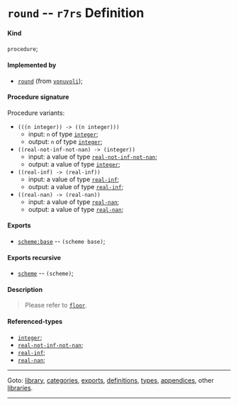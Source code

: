 

<a id='definition__r7rs__round'></a>

# `round` -- `r7rs` Definition


<a id='definition__r7rs__round__kind'></a>

#### Kind

`procedure`;


<a id='definition__r7rs__round__implemented-by'></a>

#### Implemented by

 * [`round`](../../vonuvoli/definitions/round.md#definition__vonuvoli__round) (from [`vonuvoli`](../../vonuvoli/_index.md#library__vonuvoli));


<a id='definition__r7rs__round__procedure-signature'></a>

#### Procedure signature

Procedure variants:
 * `(((n integer)) -> ((n integer)))`
   * input: `n` of type [`integer`](../../r7rs/types/integer.md#type__r7rs__integer);
   * output: `n` of type [`integer`](../../r7rs/types/integer.md#type__r7rs__integer);
 * `((real-not-inf-not-nan) -> (integer))`
   * input: a value of type [`real-not-inf-not-nan`](../../r7rs/types/real-not-inf-not-nan.md#type__r7rs__real-not-inf-not-nan);
   * output: a value of type [`integer`](../../r7rs/types/integer.md#type__r7rs__integer);
 * `((real-inf) -> (real-inf))`
   * input: a value of type [`real-inf`](../../r7rs/types/real-inf.md#type__r7rs__real-inf);
   * output: a value of type [`real-inf`](../../r7rs/types/real-inf.md#type__r7rs__real-inf);
 * `((real-nan) -> (real-nan))`
   * input: a value of type [`real-nan`](../../r7rs/types/real-nan.md#type__r7rs__real-nan);
   * output: a value of type [`real-nan`](../../r7rs/types/real-nan.md#type__r7rs__real-nan);


<a id='definition__r7rs__round__exports'></a>

#### Exports

 * [`scheme:base`](../../r7rs/exports/scheme_3a_base.md#export__r7rs__scheme_3a_base) -- `(scheme base)`;


<a id='definition__r7rs__round__exports-recursive'></a>

#### Exports recursive

 * [`scheme`](../../r7rs/exports/scheme.md#export__r7rs__scheme) -- `(scheme)`;


<a id='definition__r7rs__round__description'></a>

#### Description

> Please refer to [`floor`](../../r7rs/definitions/floor.md#definition__r7rs__floor).


<a id='definition__r7rs__round__referenced-types'></a>

#### Referenced-types

 * [`integer`](../../r7rs/types/integer.md#type__r7rs__integer);
 * [`real-not-inf-not-nan`](../../r7rs/types/real-not-inf-not-nan.md#type__r7rs__real-not-inf-not-nan);
 * [`real-inf`](../../r7rs/types/real-inf.md#type__r7rs__real-inf);
 * [`real-nan`](../../r7rs/types/real-nan.md#type__r7rs__real-nan);

----

Goto: [library](../../r7rs/_index.md#library__r7rs), [categories](../../r7rs/categories/_index.md#toc__r7rs__categories), [exports](../../r7rs/exports/_index.md#toc__r7rs__exports), [definitions](../../r7rs/definitions/_index.md#toc__r7rs__definitions), [types](../../r7rs/types/_index.md#toc__r7rs__types), [appendices](../../r7rs/appendices/_index.md#toc__r7rs__appendices), other [libraries](../../_libraries.md#toc__libraries).

----

